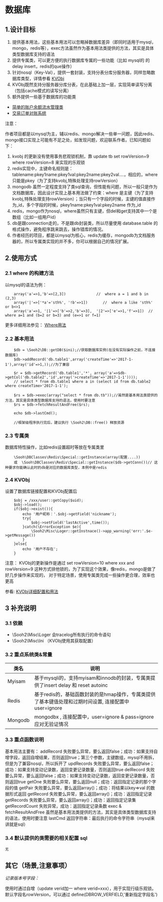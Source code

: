 # 数据库

## 1.设计目标

1. 提供基本用法，这些基本用法可以忽略掉数据库差异（即同时适用于mysql，mongo，redis等），exec方法虽然作为基本用法类提供的方法，其实是具体类型数据库支持的语法
2. 提供专属类，可以更方便的执行数据库专属的一些功能（比如 mysql的 的delay insert，redis的que操作）
3. 针对nosql（Key-Val），提供一套封装，支持分表分库分服务器，同样忽略数据库类型，详情参看 [KVObj](KVObj.md)
4. KVObj既然支持分服务器分库分表，在此基础上加一层，实现简单读写分离（包括cache模式的读写分离）
5. 额外提供一些基于数据库的功能类

- [简单的账户余额流水管理类](Cases/AccountLog.md)
- [交易订单对账系统](Cases/OrdersChk/OrderChk.md)

注意：

作者项目都是以mysql为主，辅以redis、mongo解决一些单一问题，因此redis、mongo接口实现上可能有不足之处，如发现问题，欢迎联系作者。已知问题如下：

1. kvobj 的更新没有使用事务悲观锁机制，靠 update tb set rowVersion=9 where rowVersion=8 来实现的乐观锁
2. redis实现中，主键命名规则是：tablename:pkey1name:pkey1val:pkey2name:pkey2val....，相应的，where只能是pkey（为了支持kvobj,特殊处理支持rowVersion）
3. mongodb 虽然一定程度支持了类sql查询，但性能有问题，所以一般只是作为文档数据库，因此设计实现上基本用法做了约束：where 是主键（为了支持kvobj,特殊处理支持rowVersion）；当只有一个字段的时候，主键的值直接作为_id，多个字段的时候，pkey1name:pkey1val:pkey2name 作为_id
4. redis，mongo作为nosql，where虽然只有主键，但del和get支持其中一个是数组（比如一组用户id）
5. db是跟connection走的，不是跟db封装类，所以尽量使用 database.table 的格式操作，避免程序跳来跳去，操作错库的情况。
6. 作者经历的项目，都是以mysql为核心，redis为缓存，mongodb为文档服务器的，所以专属类实现的并不多，你可以根据自己的情况扩展。

## 2.使用方式

### 2.1 where 的构建方法

以mysql的语法为例：

		array('a'=>1,'b'=>[2,3])              //  where a = 1 and b in (2,3)
		array('|'=>['*a'='sth%', '!b'=>1])       //  where a like 'sth%' or b<>1
		array('a'=>1, '|1'=>['b'=>2,'b'=>3],  '|2'=>['e'=>1,'f'=>1])  // where a=1 and (b=2 or b=3) and (e=>1 or f=1)

更多详细用法参见： [Where用法](WHERE.md)

### 2.2 基本用法

        $db = \Sooh2\DB::getDB($ini);//获取数据库实例(在没有实际操作之前，不连接数据库)
        $db->addRecord('db.table1',array('createTime'=>'2017-1-1'),array('id'=>1,));//为了兼容

        $r = $db->getRecord('db.table1','*', array('a'=>$db->getCol('db.table2','id',array('>createTime'=>'2017-1-1'))));
        // select * from db.table1 where a in (select id from db.table2 where createTime>'2017-1-1');

        $rs = $db->exec(array("select * from db.tb"));//虽然是基本用法类提供的方法，其实是具体类型数据库支持的语法，使用时要注意
        $rs = $db->fetchResultAndFree($rs);
        
        echo $db->lastCmd(); 

        //框架级程序执行完后，建议执行 \Sooh2\DB::free() 释放资源
### 2.3 专属类

数据库特性操作，比如redis设置超时等放在专属类里

        \Sooh\DBClasses\Redis\Special::getInstance(array(配置....))
        或  \Sooh\DBClasses\Redis\Special::getInstance($db->getConn())// 这种要求你能确认此时的db是对应的数据库类型，本例中是redis

### 2.4 KVObj

设置了数据库链接配置和KVObj配置后

        $obj = /xxx/user::getCopy($uid);
        $obj->load();
        if($obj->exist()){
            echo '用户昵称：'.$obj->getField('nickname');
            try{
                $obj->setField('lastActive',time());
            }catch(\ErrorException $e){
                \Sooh2\Misc\Loger::getInstnace()->app_warning('err:'.$e->getMessage())
            }
        }else{
            echo '用户不存在';
        }

注意： KVObj的更新操作是通过 set rowVersion=10 where xxx and rowVersion=9 这种方式排他锁的，为了实现这个效果，像redis，mongo是做了好几步操作来实现的，
对于特定场景，使用专属类完成一些操作更合理，效率也更高

参看: [KVObj详细配置和用法](KVObj.md)

## 3 补充说明

### 3.1 依赖 

- \Sooh2\Misc\Loger 会tracelog所有执行的命令语句
- \Sooh2\Misc\Ini （KVObj使用其获取配置）

### 3.2 重点系统类&常量 

| 类名              | 说明
| ----------------  | ---------------------------------------------------------
| Myisam            | 基于mysqli的，支持myisam和innodb的封装，专属类提供了insert delay 和 reset autoinc
| Redis             | 基于redis的，基础函数封装的是hmap操作，专属类提供了基本键值处理和过期时间设置, 连接配置中user=ignore
| Mongodb           | mongodbx , 连接配置中，user=ignore & pass=ignore 应对无验证情况



### 3.3 重点函数说明 

基本用法主要有：
addRecord   失败要么异常，要么返回false；成功：如果支持自增字段，返回自增结果，否则返回true；第三个参数，主键数组，mysql不用拆，但是为了兼容nosql，所以拆开了
updRecords  失败要么异常，要么返回false；成功：如果支持变动记录数，返回变更记录数量，否则返回true
delRecord   失败要么异常，要么返回false；成功：如果支持变动记录数，返回变更记录数量，否则返回true
getOne      失败要么异常，要么返回null；成功：返回指定记录的那个字段的值
getPair     失败要么异常，要么返回array()；成功：将结果以key=>val 的数据形式返回
getRecord   失败要么异常，要么返回array()；成功：返回指定记录
getRecords  失败要么异常，要么返回array()；成功：返回指定记录集
getRecordCount  失败异常，成功：返回指定记录条数
exec & fetchResultAndFree 虽然是基本用法类提供的方法，其实是具体类型数据库支持的语法，使用时要注意
lastCmd     返回字符串：最后执行的命令字符串（mysql来讲就是sql）

### 3.4 默认提供的类需要的相关配置 sql

    无

## 其它（场景,注意事项）

*记录版本号字段：*

使用时通过自增（update verid加一  where verid=xxx），用于实现行级乐观锁。默认字段名rowVersion，可以通过 define(DBROW_VERFIELD,'重新指定字段名')

